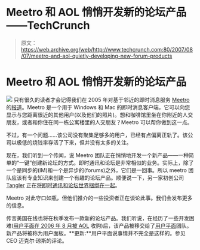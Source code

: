 # Meetro 和 AOL 悄悄开发新的论坛产品——TechCrunch

> 原文：<https://web.archive.org/web/http://www.techcrunch.com:80/2007/08/07/meetro-and-aol-quietly-developing-new-forum-products>

# Meetro 和 AOL 悄悄开发新的论坛产品

[![](img/0c420807f113ae04377bddbcb9622ec4.png)](https://web.archive.org/web/20220119220601/http://www.crunchbase.com/company/meetro) 只有很久的读者才会记得我们在 2005 年对基于邻近的即时消息服务 [Meetro](https://web.archive.org/web/20220119220601/http://www.crunchbase.com/company/meetro) 的[报道](https://web.archive.org/web/20220119220601/http://www.beta.techcrunch.com/2005/08/01/profile-meetro/)。Meetro 是一个用于 Windows 和 Mac 的即时消息客户端，它可以向您显示与您距离很近的其他用户(以及他们的照片)。想和咖啡馆里坐在你附近的人交朋友，或者和你住在同一栋公寓楼里的人交朋友？Meetro 可以帮你做到这一点。

不过，有一个问题……该公司没有聚集足够多的用户，已经有点偏离正轨了。该公司以极低的烧钱率存活了下来，但并没有太多的关注。

现在，我们听到一个传闻，说 Meetro 团队正在悄悄地开发一个新产品——一种简单的“一键”创建新论坛的方式。即时通讯和论坛是非常相似的业务。实际上，除了一个是同步的(IM)和一个是异步的(forums)之外，它们是一回事。所以 meetro 团队应该有专业知识来创建一个有趣的论坛产品。顺便说一下，另一家初创公司 [Tangler](https://web.archive.org/web/20220119220601/http://www.crunchbase.com/company/tangler) 正在[将即时通讯和论坛世界捆绑在一起](https://web.archive.org/web/20220119220601/http://www.beta.techcrunch.com/2007/07/31/tanglers-embedded-discussions/)。

Meetro 对此守口如瓶，但他们推介的一些投资者正在谈论此事。我们会发布更多的信息。

传言美国在线也将在秋季发布一款新的论坛产品。我们听说，在经历了一些开发困难([用户平面在 2006 年 8 月被 AOL](https://web.archive.org/web/20220119220601/http://www.beta.techcrunch.com/2006/08/14/userplane-purchased-by-aol/) 收购)后，该产品被移交给了[用户平面](https://web.archive.org/web/20220119220601/http://www.crunchbase.com/company/userplane)团队。新产品将被称为用户面板。**更新:**用户平面说事情并不完全是这样的。参见 CEO 迈克尔·琼斯的评论。